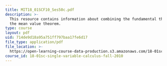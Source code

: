```yaml
---
title: MIT18_01SCF10_Ses50c.pdf
description: >-
  This resource contains information about combining the fundamental theorem and
  the mean value theorem.
type: course
layout: pdf
uid: 714de9d18a95a751ff797baa17fe6d17
file_type: application/pdf
file_location: >-
  https://open-learning-course-data-production.s3.amazonaws.com/18-01sc-single-variable-calculus-fall-2010/714de9d18a95a751ff797baa17fe6d17_MIT18_01SCF10_Ses50c.pdf
course_id: 18-01sc-single-variable-calculus-fall-2010
---
```

